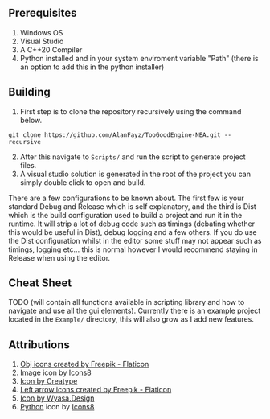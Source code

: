 ## Prerequisites
1. Windows OS 
2. Visual Studio 
3. A C++20 Compiler
3. Python installed and in your system enviroment variable "Path" (there is an option to add this in the python installer)

## Building
1. First step is to clone the repository recursively using the command below.
```
git clone https://github.com/AlanFayz/TooGoodEngine-NEA.git --recursive 
```
2. After this navigate to `Scripts/` and run the script to generate project files.
3. A visual studio solution is generated in the root of the project you can simply double click to open and build.

There are a few configurations to be known about. The first few is your standard Debug and Release which is self explanatory,
and the third is Dist which is the build configuration used to build a project and run it in the runtime. It will strip a lot of
debug code such as timings (debating whether this would be useful in Dist), debug logging and a few others. If you
do use the Dist configuration whilst in the editor some stuff may not appear such as timings, logging etc... this is normal however
I would recommend staying in Release when using the editor.

## Cheat Sheet
TODO (will contain all functions available in scripting library and how to navigate and use all the gui elements).
Currently there is an example project located in the `Example/` directory, this will also grow as I add new features.

## Attributions
1. <a href="https://www.flaticon.com/free-icons/obj" title="obj icons">Obj icons created by Freepik - Flaticon</a>
2. <a target="_blank" href="https://icons8.com/icon/53386/image">Image</a> icon by <a target="_blank" href="https://icons8.com">Icons8</a>
3. <a href="https://www.freepik.com/icon/fbx_8156690#fromView=keyword&page=1&position=21&uuid=02f13dd0-9263-4944-b050-a149ecf1d32e">Icon by Creatype</a>
4. <a href="https://www.flaticon.com/free-icons/left-arrow" title="left arrow icons">Left arrow icons created by Freepik - Flaticon</a>
5. <a href="https://www.freepik.com/icon/hdr_17563430#fromView=keyword&page=1&position=10&uuid=3988a741-ff4e-4be9-9e27-40cd65a39575">Icon by Wyasa.Design</a>
6. <a target="_blank" href="https://icons8.com/icon/l75OEUJkPAk4/python">Python</a> icon by <a target="_blank" href="https://icons8.com">Icons8</a>
